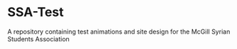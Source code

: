 # SSA-Test
A repository containing test animations and site design for the McGill Syrian Students Association

